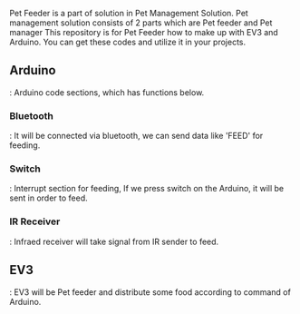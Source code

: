 Pet Feeder is a part of solution in Pet Management Solution.
Pet management solution consists of 2 parts which are Pet feeder and Pet manager
This repository is for Pet Feeder how to make up with EV3 and Arduino.
You can get these codes and utilize it in your projects.

## Arduino
 : Arduino code sections, which has functions below.
### Bluetooth
 : It will be connected via bluetooth, we can send data like 'FEED' for feeding.
### Switch
 : Interrupt section for feeding, If we press switch on the Arduino, it will be sent in order to feed.
### IR Receiver
 : Infraed receiver will take signal from IR sender to feed.
## EV3
 : EV3 will be Pet feeder and distribute some food according to command of Arduino.
